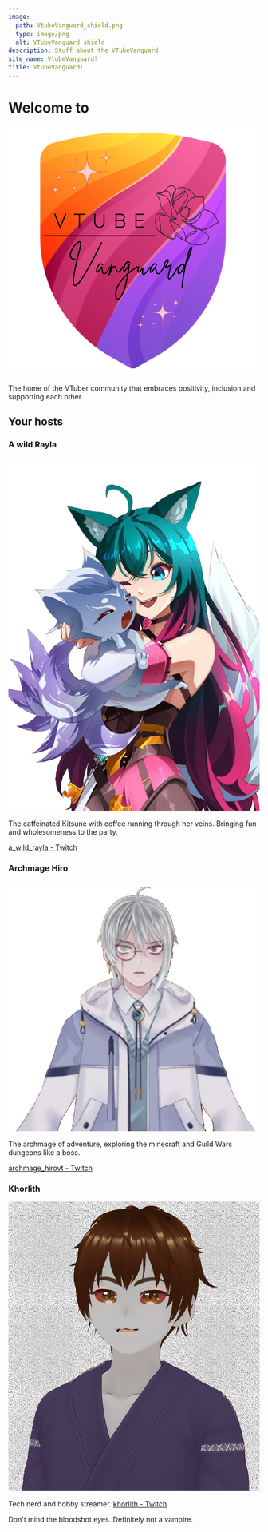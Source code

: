 ```yaml
---
image:
  path: VtubeVanguard_shield.png
  type: image/png
  alt: VTubeVanguard shield
description: Stuff about the VTubeVanguard
site_name: VtubeVanguard!
title: VtubeVanguard!
---
```


# Welcome to 

![VtubeVanguard_shield.png](VtubeVanguard_shield.png)

The home of the VTuber community that embraces positivity, inclusion and supporting each other.

## Your hosts

### A wild Rayla

![a_wild_rayla.png](a_wild_rayla.png)

The caffeinated Kitsune with coffee running through her veins. Bringing fun and wholesomeness to the party.

[a_wild_rayla - Twitch](https://www.twitch.tv/a_wild_rayla)
### Archmage Hiro

![Archmage_Hiro.png](Archmage_Hiro.png)

The archmage of adventure, exploring the minecraft and Guild Wars dungeons like a boss.

[archmage_hirovt - Twitch](https://www.twitch.tv/archmage_hirovt)
### Khorlith

![Khorlith.png](Khorlith.png)

Tech nerd and hobby streamer. [khorlith - Twitch](https://www.twitch.tv/khorlith)

Don't mind the bloodshot eyes. Definitely not a vampire.
